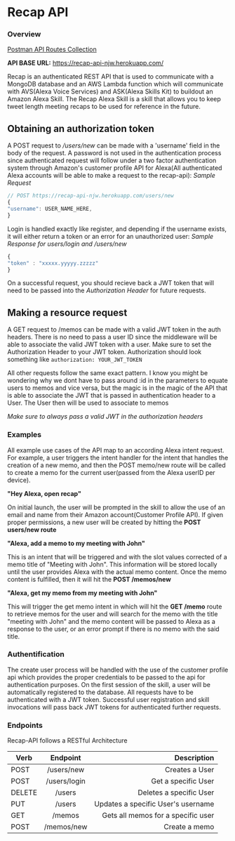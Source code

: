 # Recap API

### Overview

[Postman API Routes Collection](https://www.getpostman.com/collections/6e7e3fb2188e7d8500ec)

**API BASE URL:** https://recap-api-njw.herokuapp.com/

Recap is an authenticated REST API that is used to communicate with a MongoDB database and an AWS Lambda function which will communicate with AVS(Alexa Voice Services) and ASK(Alexa Skills Kit) to buildout an Amazon Alexa Skill. The Recap Alexa Skill is a skill that allows you to keep tweet length meeting recaps to be used for reference in the future.

## Obtaining an authorization token

A POST request to _/users/new_ can be made with a 'username' field in the body of the request. A password is not used in the authentication process since authenticated request will follow under a two factor authentication system through Amazon's customer profile API for Alexa(All authenticated Alexa accounts will be able to make a request to the recap-api):
_Sample Request_

```js
// POST https://recap-api-njw.herokuapp.com/users/new
{
"username": USER_NAME_HERE,
}
```

Login is handled exactly like register, and depending if the username exists, it will either return a token or an error for an unauthorized user:
_Sample Response for users/login and /users/new_

```js
{
"token" : "xxxxx.yyyyy.zzzzz"
}
```

On a successful request, you should recieve back a JWT token that will need to be passed into the _Authorization Header_ for future requests.

## Making a resource request

A GET request to /memos can be made with a valid JWT token in the auth headers. There is no need to pass a user ID since the middleware will be able to associate the valid JWT token with a user. Make sure to set the Authorization Header to your JWT token. Authorization should look something like `authorization: YOUR_JWT_TOKEN`

All other requests follow the same exact pattern. I know you might be wondering why we dont have to pass around :id in the parameters to equate users to memos and vice versa, but the magic is in the magic of the API that is able to associate the JWT that is passed in authentication header to a User. The User then will be used to associate to memos

_Make sure to always pass a valid JWT in the authorization headers_

### Examples

All example use cases of the API map to an according Alexa intent request. For example, a user triggers the intent handler for the intent that handles the creation of a new memo, and then the POST memo/new route will be called to create a memo for the current user(passed from the Alexa userID per device).

**"Hey Alexa, open recap"**

On initial launch, the user will be prompted in the skill to allow the use of an email and name from their Amazon account(Customer Profile API). If given proper permissions, a new user will be created by hitting the **POST users/new route**

**"Alexa, add a memo to my meeting with John"**

This is an intent that will be triggered and with the slot values corrected of a memo title of "Meeting with John". This information will be stored locally until the user provides Alexa with the actual memo content. Once the memo content is fulfilled, then it will hit the **POST /memos/new**

**"Alexa, get my memo from my meeting with John"**

This will trigger the get memo intent in which will hit the **GET /memo** route to retrieve memos for the user and will search for the memo with the title "meeting with John" and the memo content will be passed to Alexa as a response to the user, or an error prompt if there is no memo with the said title.

### Authentification

The create user process will be handled with the use of the customer profile api which provides the proper credentials to be passed to the api for authentication purposes. On the first session of the skill, a user will be automatically registered to the database. All requests have to be authenticated with a JWT token. Successful user registration and skill invocations will pass back JWT tokens for authenticated further requests.

### Endpoints

Recap-API follows a RESTful Architecture

| Verb   |   Endpoint   |                        Description |
| ------ | :----------: | ---------------------------------: |
| POST   |  /users/new  |                     Creates a User |
| POST   | /users/login |                Get a specific User |
| DELETE |    /users    |            Deletes a specific User |
| PUT    |    /users    | Updates a specific User's username |
| GET    |    /memos    | Gets all memos for a specific user |
| POST   |  /memos/new  |                      Create a memo |
